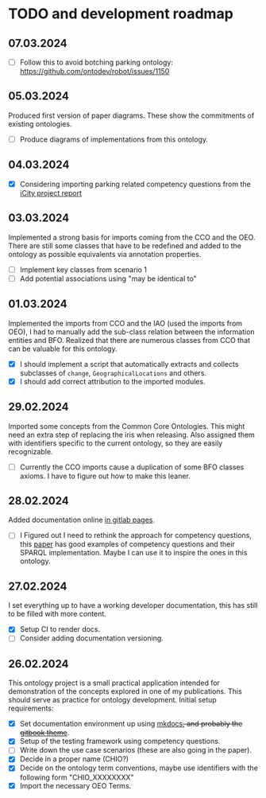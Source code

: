 # TODO and development roadmap

## 07.03.2024

- [ ] Follow this to avoid botching parking ontology: https://github.com/ontodev/robot/issues/1150

## 05.03.2024

Produced first version of paper diagrams. These show the commitments of
existing ontologies. 

- [ ] Produce diagrams of implementations from this ontology.

## 04.03.2024

- [X] Considering importing parking related competency questions from the [iCity
project
report](https://enterpriseintegrationlab.github.io/icity/iCityOntologyReport_1.2.pdf)

## 03.03.2024

Implemented a strong basis for imports coming from the CCO and the OEO. There
are still some classes that have to be redefined and added to the ontology as
possible equivalents via annotation properties.

  - [ ] Implement key classes from scenario 1
  - [ ] Add potential associations using "may be identical to"

## 01.03.2024

Implemented the imports from CCO and the IAO (used the imports from OEO), I had
to manually add the sub-class relation between the information entities and
BFO. Realized that there are numerous classes from CCO that can be valuable for
this ontology. 

 - [X] I should implement a script that automatically extracts and collects
   subclasses of `change`, `GeographicalLocations` and others.
 - [X] I should add correct attribution to the imported modules.

## 29.02.2024

Imported some concepts from the Common Core Ontologies. This might need an
extra step of replacing the iris when releasing. Also assigned them with
identifiers specific to the current ontology, so they are easily recognizable.

- [ ] Currently the CCO imports cause a duplication of some BFO classes axioms.
  I have to figure out how to make this leaner.

## 28.02.2024

Added documentation online [in gitlab
pages](https://ensym.pages.gitlab.dlr.de/lod/charging-ontology/). 

- [ ] I Figured out
I need to rethink the approach for competency questions, this
[paper](https://doi.org/10.1016/j.websem.2019.100534) has good examples of
competency questions and their SPARQL implementation. Maybe I can use it to
inspire the ones in this ontology.

## 27.02.2024

I set everything up to have a working developer documentation, this has still
to be filled with more content.

- [X] Setup CI to render docs.
- [ ] Consider adding documentation versioning.

## 26.02.2024

This ontology project is a small practical application intended for
demonstration of the concepts explored in one of my publications. This should
serve as practice for ontology development. Initial setup requirements:

- [X] Set documentation environment up using [mkdocs](https://www.mkdocs.org/)~~, and probably the [gitbook theme](https://gitlab.com/lramage/mkdocs-gitbook-theme)~~.
- [X] Setup of the testing framework using competency questions.
- [ ] Write down the use case scenarios (these are also going in the paper).
- [X] Decide in a proper name (CHIO?)
- [X] Decide on the ontology term conventions, maybe use identifiers with the following form "CHIO_XXXXXXXX"
- [X] Import the necessary OEO Terms.
